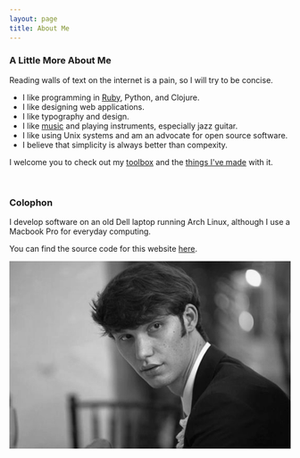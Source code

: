 ```yaml
---
layout: page
title: About Me
---
```


### A Little More About Me ###

Reading walls of text on the internet is a pain, so I will try to be concise.

* I like programming in [Ruby][1], Python, and Clojure.
* I like designing web applications.
* I like typography and design.
* I like [music][3] and playing instruments, especially jazz guitar.
* I like using Unix systems and am an advocate for open source software.
* I believe that simplicity is always better than compexity.

I welcome you to check out my [toolbox][4] and the [things I've made][5] with it.

<br>

### Colophon ###

I develop software on an old Dell laptop running Arch Linux, although I use a Macbook Pro for everyday computing.

You can find the source code for this website [here][6].

![Profile](/images/profile.png)

[1]: /2012/09/why-ruby/
[2]: /2013/01/jumping-in/
[3]: http://www.last.fm/user/taylorlapeyre
[4]: https://github.com/taylorlapeyre/dotfiles
[5]: https://github.com/taylorlapeyre?tab=repositories
[6]: https://github.com/taylorlapeyre/taylorlapeyre.github.io
